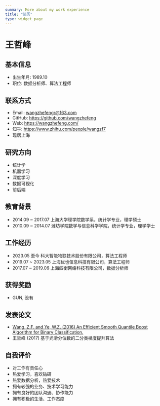 ```yaml
---
summary: More about my work experience
title: "简历"
type: widget_page
---
```


# 王哲峰

## 基本信息

* 出生年月: 1989.10
* 职位: 数据分析师、算法工程师

## 联系方式

* Email: wangzhefengr@163.com
* GitHub: https://github.com/wangzhefeng
* Web: https://wangzhefeng.com/
* 知乎: https://www.zhihu.com/people/wangzf7
* 现居上海

## 研究方向

* 统计学
* 机器学习
* 深度学习
* 数据可视化
* 前后端

## 教育背景

* 2014.09 ~ 2017.07 上海大学理学院数学系，统计学专业，理学硕士
* 2010.09 ~ 2014.07 潍坊学院数学与信息科学学院，统计学专业，理学学士

## 工作经历

* 2023.05 至今       科大智能物联技术股份有限公司，算法工程师
* 2019.07 ~ 2023.05 上海优也信息科技有限公司，算法工程师
* 2017.07 ~ 2019.06 上海四衡网络科技有限公司，数据分析师

## 获得奖励

* GUN, 没有

## 发表论文

* [Wang, Z.F. and Ye, W.Z. (2016) An Efficient Smooth Quantile Boost Algorithm for Binary Classification.](https://file.scirp.org/pdf/APM_2016082411292370.pdf)
* 王哲峰 (2017) 基于光滑分位数的二分类梯度提升算法

## 自我评价

* 对工作有责任心
* 热爱学习，喜欢钻研
* 热爱数据分析，热爱技术
* 拥有较强的业务、技术学习能力
* 拥有良好的团队沟通、协作能力
* 拥有积极的生活、工作态度

